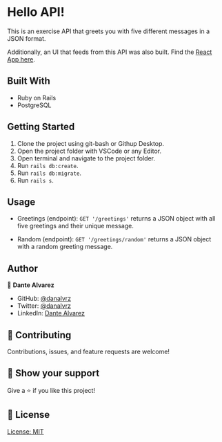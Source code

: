 # Hello API!

This is an exercise API that greets you with five different messages in a JSON format. 

Additionally, an UI that feeds from this API was also built. Find the [React App here](https://github.com/danalvrz/hello-react-front-end).

## Built With

- Ruby on Rails
- PostgreSQL


## Getting Started

1. Clone the project using git-bash or Githup Desktop.
2. Open the project folder with VSCode or any Editor.
3. Open terminal and navigate to the project folder.
4. Run `rails db:create`.
5. Run `rails db:migrate`.
6. Run `rails s`.

## Usage

- Greetings (endpoint):
`GET '/greetings'`
returns a JSON object with all five greetings and their unique message.

- Random (endpoint):
`GET '/greetings/random'`
returns a JSON object with a random greeting message.


## Author

👤 **Dante Alvarez**

- GitHub: [@danalvrz](https://github.com/danalvrz)
- Twitter: [@danalvrz](https://twitter.com/danalvrz)
- LinkedIn: [Dante Alvarez](https://www.linkedin.com/in/dante-alvarez-p/)

## 🤝 Contributing

Contributions, issues, and feature requests are welcome!


## 👏 Show your support

Give a ⭐️ if you like this project!

## 📝 License

[License: MIT](https://opensource.org/licenses/MIT)
